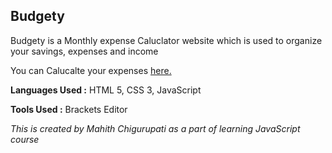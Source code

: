 ## Budgety

Budgety is a Monthly expense Caluclator website which is used to organize your savings, expenses and income 


You can Calucalte your expenses [here.](https://mahithchigurupati.github.io/Budgety/)

**Languages Used :** HTML 5, CSS 3, JavaScript


**Tools Used :** Brackets Editor


*This is created by Mahith Chigurupati as a part of learning JavaScript course* 
